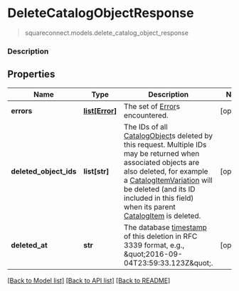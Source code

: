 # DeleteCatalogObjectResponse
> squareconnect.models.delete_catalog_object_response

### Description



## Properties
Name | Type | Description | Notes
------------ | ------------- | ------------- | -------------
**errors** | [**list[Error]**](Error.md) | The set of [Error](#type-error)s encountered. | [optional] 
**deleted_object_ids** | **list[str]** | The IDs of all [CatalogObject](#type-catalogobject)s deleted by this request. Multiple IDs may be returned when associated objects are also deleted, for example a [CatalogItemVariation](#type-catalogitemvariation) will be deleted (and its ID included in this field) when its parent [CatalogItem](#type-catalogitem) is deleted. | [optional] 
**deleted_at** | **str** | The database [timestamp](#workingwithdates) of this deletion in RFC 3339 format, e.g., \&quot;2016-09-04T23:59:33.123Z\&quot;. | [optional] 

[[Back to Model list]](../README.md#documentation-for-models) [[Back to API list]](../README.md#documentation-for-api-endpoints) [[Back to README]](../README.md)


